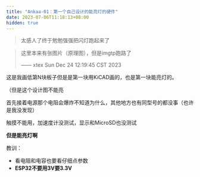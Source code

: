 ```yaml
---
title: "Ankaa-01：第一个自己设计的能亮灯的硬件"
date: 2023-07-06T11:18:13+08:00
hidden: true
---
```


> 太感人了终于勉勉强强把闪灯跑起来了

> 这里本来有张图片（原理图），但是imgtp跑路了
>
> —— xtex Sun Dec 24 12:19:45 CST 2023

这是我画低第N块板子但是是第一块用KiCAD画的，也是第一块能亮灯的。

（但是这个设计图不能亮

首先接着电源那个电阻会爆炸不知道为什么，其他地方也有同型号的都没事（也许是我没发现）

触摸不能用，加速度计没测试，显示和MicroSD也没测试

**但是能亮灯啊**

教训：

- 看电阻和电容也要看仔细点参数
- **ESP32不要用3V要3.3V**
